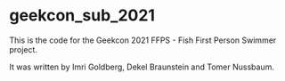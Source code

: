 # geekcon_sub_2021

This is the code for the Geekcon 2021 FFPS - Fish First Person Swimmer project.

It was written by Imri Goldberg, Dekel Braunstein and Tomer Nussbaum.
